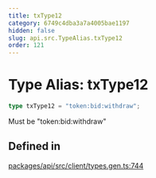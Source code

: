 ```yaml
---
title: txType12
category: 6749c4dba3a7a4005bae1197
hidden: false
slug: api.src.TypeAlias.txType12
order: 121
---
```


# Type Alias: txType12

```ts
type txType12 = "token:bid:withdraw";
```

Must be "token:bid:withdraw"

## Defined in

[packages/api/src/client/types.gen.ts:744](https://github.com/zkcloudworker/minatokens-lib/blob/main/packages/api/src/client/types.gen.ts#L744)
